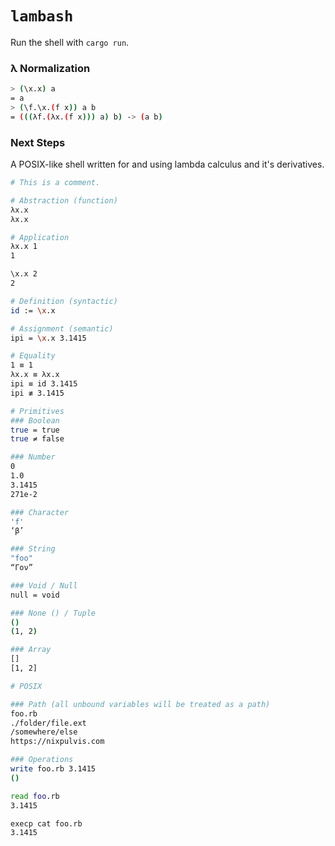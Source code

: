 # `lambash`

Run the shell with `cargo run`.

### λ Normalization

```sh
> (\x.x) a
= a
> (\f.\x.(f x)) a b
= (((λf.(λx.(f x))) a) b) -> (a b)
```

### Next Steps

A POSIX-like shell written for and using lambda calculus and it's derivatives.

```sh
# This is a comment.

# Abstraction (function)
λx.x
λx.x

# Application
λx.x 1
1

\x.x 2
2

# Definition (syntactic)
id := \x.x

# Assignment (semantic)
ipi = \x.x 3.1415

# Equality
1 ≡ 1
λx.x ≡ λx.x
ipi ≡ id 3.1415
ipi ≢ 3.1415

# Primitives
### Boolean
true = true
true ≠ false

### Number
0
1.0
3.1415
271e-2

### Character
'f'
‘β’

### String
"foo"
“Γον”

### Void / Null
null = void

### None () / Tuple
()
(1, 2)

### Array
[]
[1, 2]

# POSIX

### Path (all unbound variables will be treated as a path)
foo.rb
./folder/file.ext
/somewhere/else
https://nixpulvis.com

### Operations
write foo.rb 3.1415
()

read foo.rb
3.1415

execp cat foo.rb
3.1415
```
